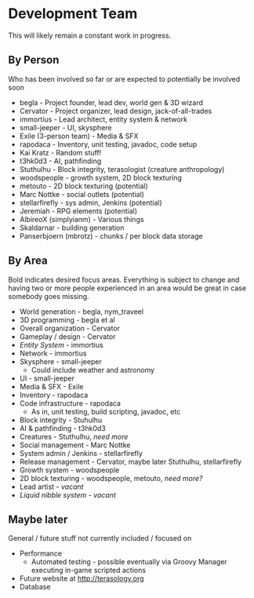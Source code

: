 Development Team
================
This will likely remain a constant work in progress.

By Person
---------

Who has been involved so far or are expected to potentially be involved soon

   * begla - Project founder, lead dev, world gen & 3D wizard
   * Cervator - Project organizer, lead design, jack-of-all-trades
   * immortius - Lead architect, entity system & network
   * small-jeeper - UI, skysphere
   * Exile (3-person team) - Media & SFX
   * rapodaca - Inventory, unit testing, javadoc, code setup
   * Kai Kratz - Random stuff!
   * t3hk0d3 - AI, pathfinding
   * Stuthulhu - Block integrity, terasologist (creature anthropology)
   * woodspeople - growth system, 2D block texturing
   * metouto - 2D block texturing (potential)
   * Marc Nottke - social outlets (potential)
   * stellarfirefly - sys admin, Jenkins (potential)
   * Jeremiah - RPG elements (potential)
   * AlbireoX (simplyianm) - Various things
   * Skaldarnar - building generation
   * Panserbjoern (mbrotz) - chunks / per block data storage

By Area
-------

Bold indicates desired focus areas. Everything is subject to change and having two or more people experienced in an area would be great in case somebody goes missing.

   * World generation - begla, nym_traveel
   * 3D programming - begla et al
   * Overall organization - Cervator
   * Gameplay / design - Cervator
   * *Entity System* - immortius
   * Network - immortius
   * Skysphere - small-jeeper 
      * Could include weather and astronomy
   * UI - small-jeeper
   * Media & SFX - Exile
   * Inventory - rapodaca
   * Code infrastructure - rapodaca
      * As in, unit testing, build scripting, javadoc, etc
   * Block integrity - Stuhulhu
   * AI & pathfinding - t3hk0d3
   * Creatures - Stuthulhu, _need more_
   * Social management - Marc Nottke
   * System admin / Jenkins - stellarfirefly
   * Release management - Cervator, maybe later Stuthulhu, stellarfirefly
   * Growth system - woodspeople
   * 2D block texturing - woodspeople, metouto, _need more?_
   * Lead artist - _vacant_
   * *Liquid nibble system* - _vacant_

Maybe later
-----------

General / future stuff not currently included / focused on

   * Performance 
      * Automated testing - possible eventually via Groovy Manager executing in-game scripted actions
   * Future website at http://terasology.org
   * Database